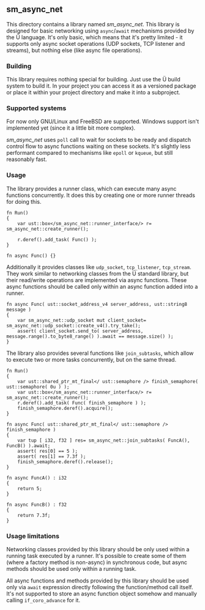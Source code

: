 ## sm_async_net

This directory contains a library named *sm_async_net*.
This library is designed for basic networking using `async`/`await` mechanisms provided by the Ü language.
It's only basic, which means that it's pretty limited - it supports only async socket operations (UDP sockets, TCP listener and streams), but nothing else (like async file operations).


### Building

This library requires nothing special for building.
Just use the Ü build system to build it.
In your project you can access it as a versioned package or place it within your project directory and make it into a subproject.


### Supported systems

For now only GNU/Linux and FreeBSD are supported.
Windows support isn't implemented yet (since it a little bit more complex).

*sm_async_net* uses `poll` call to wait for sockets to be ready and dispatch control flow to async functions waiting on these sockets.
It's slightly less performant compared to mechanisms like `epoll` or `kqueue`, but still reasonably fast.


### Usage

The library provides a runner class, which can execute many async functions concurrently.
It does this by creating one or more runner threads for doing this.

```
fn Run()
{
	var ust::box</sm_async_net::runner_interface/> r= sm_async_net::create_runner();

	r.deref().add_task( Func() );
}

fn async Func() {}
```

Additionally it provides classes like `udp_socket`, `tcp_listener`, `tcp_stream`.
They work similar to networking classes from the Ü standard library, but their read/write operations are implemented via async functions.
These async functions should be called only within an async function added into a runner.

```
fn async Func( ust::socket_address_v4 server_address, ust::string8 message )
{
	var sm_async_net::udp_socket mut client_socket= sm_async_net::udp_socket::create_v4().try_take();
	assert( client_socket.send_to( server_address, message.range().to_byte8_range() ).await == message.size() );
}

```

The library also provides several functions like `join_subtasks`, which allow to execute two or more tasks concurrently, but on the same thread.

```
fn Run()
{
	var ust::shared_ptr_mt_final</ ust::semaphore /> finish_semaphore( ust::semaphore( 0u ) );
	var ust::box</sm_async_net::runner_interface/> r= sm_async_net::create_runner();
	r.deref().add_task( Func( finish_semaphore ) );
	finish_semaphore.deref().acquire();
}

fn async Func( ust::shared_ptr_mt_final</ ust::semaphore /> finish_semaphore )
{
	var tup [ i32, f32 ] res= sm_async_net::join_subtasks( FuncA(), FuncB() ).await;
	assert( res[0] == 5 );
	assert( res[1] == 7.3f );
	finish_semaphore.deref().release();
}

fn async FuncA() : i32
{
	return 5;
}

fn async FuncB() : f32
{
	return 7.3f;
}
```


### Usage limitations

Networking classes provided by this library should be only used within a running task executed by a runner.
It's possible to create some of them (where a factory method is non-async) in synchronous code, but async methods should be used only within a running task.

All async functions and methods provided by this library should be used only via `await` expression directly following the function/method call itself.
It's not supported to store an async function object somehow and manually calling `if_coro_advance` for it.
